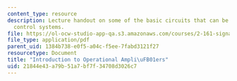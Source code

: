 ```yaml
---
content_type: resource
description: Lecture handout on some of the basic circuits that can be used to implement
  control systems.
file: https://ol-ocw-studio-app-qa.s3.amazonaws.com/courses/2-161-signal-processing-continuous-and-discrete-fall-2008/21844e43a79b51a7bf7f34708d3026c7_opamp.pdf
file_type: application/pdf
parent_uid: 1384b738-e0f5-a04c-f5ee-7fabd3121f27
resourcetype: Document
title: "Introduction to Operational Ampli\uFB01ers"
uid: 21844e43-a79b-51a7-bf7f-34708d3026c7
---
```

